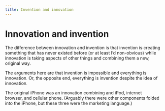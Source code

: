 ```yaml
---
title: Invention and innovation
---
```


# Innovation and invention 

The difference between innovation and invention is that invention is creating something that has never existed before (or at least I’d non-obvious) while innovation is taking aspects of other things and combining them a new, original way.

The arguments here are that invention is impossible and everything is innovation. Or, the opposite end, everything is invention despite the idea of innovation.

The original iPhone was an innovation combining and iPod, internet browser, and cellular phone. (Arguably there were other components folded into the iPhone, but these three were the marketing language.)